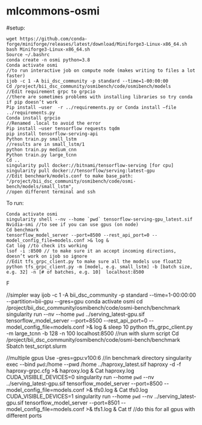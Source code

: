 # mlcommons-osmi

#setup:

```
wget https://github.com/conda-forge/miniforge/releases/latest/download/Miniforge3-Linux-x86_64.sh
bash Miniforge3-Linux-x86_64.sh
Source ~/.bashrc
conda create -n osmi python=3.8
Conda activate osmi
//to run interactive job on compute node (makes writing to files a lot faster)
ijob -c 1 -A bii_dsc_community -p standard --time=1-00:00:00 
Cd /project/bii_dsc_community/osmibench/code/osmibench/models
//Edit requirement grpc to grpcio
//there are sometimes problems with installing libraries so try conda if pip doesn’t work
Pip install –user  -r ../requirements.py or Conda install –file ../requirements.py
Conda install grpcio
//Renamed .local to avoid the error
Pip install –user tensorflow requests tqdm
pip install tensorflow-serving-api
Python train.py small_lstm
//results are in small_lstm/1
python train.py medium_cnn
Python train.py large_tcnn
Cd .. 
singularity pull docker://bitnami/tensorflow-serving [for cpu]
singularity pull docker://tensorflow/serving:latest-gpu
//Edit benchmark/models.conf to make base_path: "/project/bii_dsc_community/osmibench/code/osmi-bench/models/small_lstm",
//open different terminal and ssh
```

To run:

```
Conda activate osmi
singularity shell --nv --home `pwd` tensorflow-serving-gpu_latest.sif
Nvidia-smi //to see if you can use gpus (on node)
Cd benchmark
tensorflow_model_server --port=8500 --rest_api_port=0 --model_config_file=models.conf >& log &
Cat log //to check its working
lsof -i :8500 // to make sure it an accept incoming directions, doesn’t work on ijob so ignore
//Edit tfs_grpc_client.py to make sure all the models use float32
python tfs_grpc_client.py -m [model, e.g. small_lstm] -b [batch size, e.g. 32] -n [# of batches, e.g. 10]  localhost:8500
```
F

//simpler way
ijob -c 1 -A bii_dsc_community -p standard --time=1-00:00:00 --partition=bii-gpu --gres=gpu
conda activate osmi
cd /project/bii_dsc_community/osmibench/code/osmi-bench/benchmark
singularity run --nv --home `pwd` ../serving_latest-gpu.sif tensorflow_model_server --port=8500 --rest_api_port=0 --model_config_file=models.conf >& log &
sleep 10
python tfs_grpc_client.py -m large_tcnn -b 128 -n 100 localhost:8500
//run with slurm script
Cd /project/bii_dsc_community/osmibench/code/osmi-bench/benchmark
Sbatch test_script.slurm

//multiple gpus
Use -gres=gpu:v100:6
//in benchmark directory
singularity exec --bind `pwd`:/home --pwd /home     ../haproxy_latest.sif haproxy -d -f haproxy-grpc.cfg >& haproxy.log &
Cat haproxy.log
CUDA_VISIBLE_DEVICES=0 singularity run --home `pwd` --nv ../serving_latest-gpu.sif tensorflow_model_server --port=8500 --model_config_file=models.conf >& tfs0.log &
Cat tfs0.log
CUDA_VISIBLE_DEVICES=1 singularity run --home `pwd` --nv ../serving_latest-gpu.sif tensorflow_model_server --port=8501 --model_config_file=models.conf >& tfs1.log &
Cat tf
//do this for all gpus with different ports
